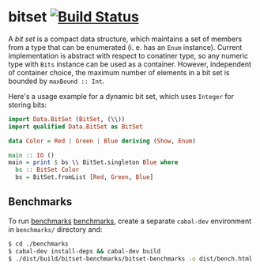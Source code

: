 bitset  [![Build Status][travis-img]][travis]
======

A _bit set_ is a compact data structure, which maintains a set of members
from a type that can be enumerated (i. e. has an `Enum` instance). Current
implementation is abstract with respect to conatiner type, so any
numeric type with `Bits` instance can be used as a container. However,
independent of container choice, the maximum number of elements in a
bit set is bounded by `maxBound :: Int`.

Here's a usage example for a dynamic bit set, which uses `Integer` for
storing bits:

```haskell
import Data.BitSet (BitSet, (\\))
import qualified Data.BitSet as BitSet

data Color = Red | Green | Blue deriving (Show, Enum)

main :: IO ()
main = print $ bs \\ BitSet.singleton Blue where
  bs :: BitSet Color
  bs = BitSet.fromList [Red, Green, Blue]
```

Benchmarks
----------

To run [benchmarks] [benchmarks], create a separate `cabal-dev` environment
in `benchmarks/` directory and:

```bash
$ cd ./benchmarks
$ cabal-dev install-deps && cabal-dev build
$ ./dist/build/bitset-benchmarks/bitset-benchmarks -o dist/bench.html
```

[travis]: http://travis-ci.org/superbobry/bitset
[travis-img]: https://secure.travis-ci.org/superbobry/bitset.png
[benchmarks]: http://superbobry.github.com/bitset/
